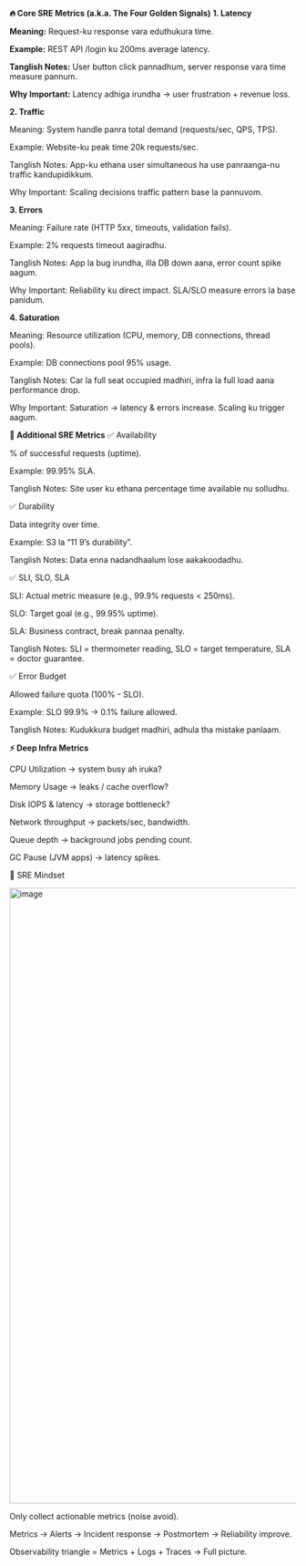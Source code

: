 **🔥 Core SRE Metrics (a.k.a. The Four Golden Signals)**
**1. Latency**

**Meaning:** Request-ku response vara eduthukura time.

**Example:** REST API /login ku 200ms average latency.

**Tanglish Notes:** User button click pannadhum, server response vara time measure pannum.

**Why Important:** Latency adhiga irundha → user frustration + revenue loss.

**2. Traffic**

Meaning: System handle panra total demand (requests/sec, QPS, TPS).

Example: Website-ku peak time 20k requests/sec.

Tanglish Notes: App-ku ethana user simultaneous ha use panraanga-nu traffic kandupidikkum.

Why Important: Scaling decisions traffic pattern base la pannuvom.

**3. Errors**

Meaning: Failure rate (HTTP 5xx, timeouts, validation fails).

Example: 2% requests timeout aagiradhu.

Tanglish Notes: App la bug irundha, illa DB down aana, error count spike aagum.

Why Important: Reliability ku direct impact. SLA/SLO measure errors la base panidum.

**4. Saturation**

Meaning: Resource utilization (CPU, memory, DB connections, thread pools).

Example: DB connections pool 95% usage.

Tanglish Notes: Car la full seat occupied madhiri, infra la full load aana performance drop.

Why Important: Saturation → latency & errors increase. Scaling ku trigger aagum.

**🔑 Additional SRE Metrics**
✅ Availability

% of successful requests (uptime).

Example: 99.95% SLA.

Tanglish Notes: Site user ku ethana percentage time available nu solludhu.

✅ Durability

Data integrity over time.

Example: S3 la “11 9’s durability”.

Tanglish Notes: Data enna nadandhaalum lose aakakoodadhu.

✅ SLI, SLO, SLA

SLI: Actual metric measure (e.g., 99.9% requests < 250ms).

SLO: Target goal (e.g., 99.95% uptime).

SLA: Business contract, break pannaa penalty.

Tanglish Notes: SLI = thermometer reading, SLO = target temperature, SLA = doctor guarantee.

✅ Error Budget

Allowed failure quota (100% - SLO).

Example: SLO 99.9% → 0.1% failure allowed.

Tanglish Notes: Kudukkura budget madhiri, adhula tha mistake panlaam.

**⚡ Deep Infra Metrics**

CPU Utilization → system busy ah iruka?

Memory Usage → leaks / cache overflow?

Disk IOPS & latency → storage bottleneck?

Network throughput → packets/sec, bandwidth.

Queue depth → background jobs pending count.

GC Pause (JVM apps) → latency spikes.

🎯 SRE Mindset


<img width="1920" height="1080" alt="image" src="https://github.com/user-attachments/assets/b9b9e617-ae40-4351-b5fa-a17c7175fc9c" />




Only collect actionable metrics (noise avoid).

Metrics → Alerts → Incident response → Postmortem → Reliability improve.

Observability triangle = Metrics + Logs + Traces → Full picture.
